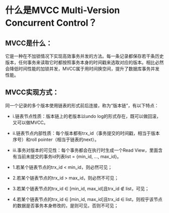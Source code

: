 # 什么是MVCC Multi-Version Concurrent Control？

## MVCC是什么：

它是一种在不加锁情况下实现高效事务并发的方法。每一条记录都保存若干条历史版本，任何事务来读取它时都按照事务本身的时间戳来选取对应的版本。相比必然会降低时间性能的加锁并发，MVCC属于用时间换空间，提升了数据库事务并发性能。

## MVCC实现方式：

同一个记录的多个版本使用链表的形式前后连接，称为“版本链”，有以下特点：
 
 - i.链表节点性质：版本链上的老版本以undo log的形式存在，既可以做回滚，又可以做MVCC。
 - ii.链表节点内部性质：每个版本都有trx_id（事务提交的时间戳，相当于版本序号）和roll pointer（相当于链表的next）。
 - iii.事务对版本的可见性：每个事务都会在执行时生成一个Read View，里面含有当前未提交的事务id列表list = {min_id, ..., max_id}。  

  - 1.若某个链表节点的trx_id < min_id，则必然可见；  
  - 2.若某个链表节点的trx_id > max_id，则必然不可见；  
  - 3.若某个链表节点的trx_id ∈ [min_id, max_id]且trx_id ∉ list，可见；  
  - 4.若某个链表节点的trx_id ∈ [min_id, max_id]且trx_id ∈ list，则视乎该节点的数据是否事务本身修改的，是则可见，否则不可见；
